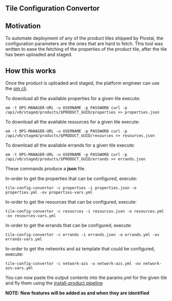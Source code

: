 Tile Configuration Convertor
---

## Motivation
To automate deployment of any of the product tiles shipped by Pivotal, the configuration parameters are the ones that are hard to fetch. This tool was written to ease the fetching of the properties of the product tile, after the tile has been uploaded and staged.

## How this works
Once the product is uploaded and staged, the platform engineer can use the [om cli](https://github.com/pivotal-cf/om/releases).

To download all the available properties for a given tile execute:

```
om -t OPS-MANAGER-URL -u USERNAME -p PASSWORD curl -p /api/v0/staged/products/$PRODUCT_GUID/properties >> properties.json
```

To download all the available resources for a given tile execute:

```
om -t OPS-MANAGER-URL -u USERNAME -p PASSWORD curl -p /api/v0/staged/products/$PRODUCT_GUID/resources >> resources.json
```

To download all the available errands for a given tile execute:

```
om -t OPS-MANAGER-URL -u USERNAME -p PASSWORD curl -p /api/v0/staged/products/$PRODUCT_GUID/errands >> errands.json
```

These commands produce a **json** file.

In-order to get the properties that can be configured, execute:

```
tile-config-convertor -c properties -i properties.json -o properties.yml -ov properties-vars.yml
```

In-order to get the resources that can be configured, execute:

```
tile-config-convertor -c resources -i resources.json -o resources.yml -ov resources-vars.yml
```

In-order to get the errands that can be configured, execute:

```
tile-config-convertor -c errands -i errands.json -o errands.yml -ov errands-vars.yml
```

In-order to get the networks and az template that could be configured, execute:

```
tile-config-convertor -c network-azs -o network-azs.yml -ov network-azs-vars.yml
```

You can now paste the output contents into the params.yml for the given tile and fly them using the [install-product pipeline](https://github.com/rahulkj/pcf-concourse-pipelines/tree/master/pipelines/install-product)

**NOTE: New features will be added as and when they are identified**

